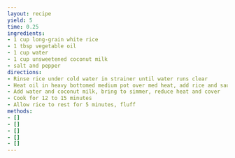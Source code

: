 ```yaml
---
layout: recipe
yield: 5
time: 0.25
ingredients:
- 1 cup long-grain white rice
- 1 tbsp vegetable oil
- 1 cup water
- 1 cup unsweetened coconut milk
- salt and pepper
directions:
- Rinse rice under cold water in strainer until water runs clear
- Heat oil in heavy bottomed medium pot over med heat, add rice and sautee to coat with oil
- Add water and coconut milk, bring to simmer, reduce heat and cover
- Cook for 12 to 15 minutes
- Allow rice to rest for 5 minutes, fluff
methods:
- []
- []
- []
- []
- []
---
```

